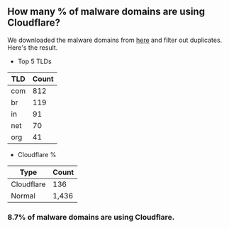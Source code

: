 ## How many % of malware domains are using Cloudflare?


We downloaded the malware domains from [here](https://urlhaus.abuse.ch) and filter out duplicates.
Here's the result.


[//]: # (start replacement)


- Top 5 TLDs

| TLD | Count |
| --- | --- |
| com | 812 |
| br | 119 |
| in | 91 |
| net | 70 |
| org | 41 |


- Cloudflare %

| Type | Count |
| --- | --- |
| Cloudflare | 136 |
| Normal | 1,436 |


### 8.7% of malware domains are using Cloudflare.